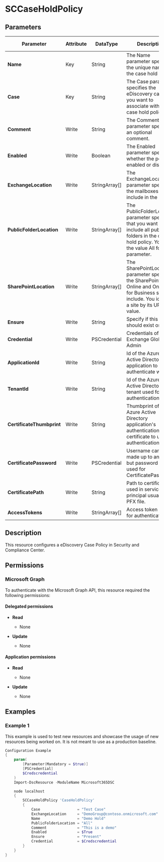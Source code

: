 ﻿# SCCaseHoldPolicy

## Parameters

| Parameter | Attribute | DataType | Description | Allowed Values |
| --- | --- | --- | --- | --- |
| **Name** | Key | String | The Name parameter specifies the unique name of the case hold policy. | |
| **Case** | Key | String | The Case parameter specifies the eDiscovery case that you want to associate with the case hold policy. | |
| **Comment** | Write | String | The Comment parameter specifies an optional comment. | |
| **Enabled** | Write | Boolean | The Enabled parameter specifies whether the policy is enabled or disabled. | |
| **ExchangeLocation** | Write | StringArray[] | The ExchangeLocation parameter specifies the mailboxes to include in the policy. | |
| **PublicFolderLocation** | Write | StringArray[] | The PublicFolderLocation parameter specifies that you want to include all public folders in the case hold policy. You use the value All for this parameter. | |
| **SharePointLocation** | Write | StringArray[] | The SharePointLocation parameter specifies the SharePoint Online and OneDrive for Business sites to include. You identify a site by its URL value. | |
| **Ensure** | Write | String | Specify if this policy should exist or not. | `Present`, `Absent` |
| **Credential** | Write | PSCredential | Credentials of the Exchange Global Admin | |
| **ApplicationId** | Write | String | Id of the Azure Active Directory application to authenticate with. | |
| **TenantId** | Write | String | Id of the Azure Active Directory tenant used for authentication. | |
| **CertificateThumbprint** | Write | String | Thumbprint of the Azure Active Directory application's authentication certificate to use for authentication. | |
| **CertificatePassword** | Write | PSCredential | Username can be made up to anything but password will be used for CertificatePassword | |
| **CertificatePath** | Write | String | Path to certificate used in service principal usually a PFX file. | |
| **AccessTokens** | Write | StringArray[] | Access token used for authentication. | |

## Description

This resource configures a eDiscovery Case Policy
in Security and Compliance Center.

## Permissions

### Microsoft Graph

To authenticate with the Microsoft Graph API, this resource required the following permissions:

#### Delegated permissions

- **Read**

    - None

- **Update**

    - None

#### Application permissions

- **Read**

    - None

- **Update**

    - None

## Examples

### Example 1

This example is used to test new resources and showcase the usage of new resources being worked on.
It is not meant to use as a production baseline.

```powershell
Configuration Example
{
    param(
        [Parameter(Mandatory = $true)]
        [PSCredential]
        $Credscredential
    )
    Import-DscResource -ModuleName Microsoft365DSC

    node localhost
    {
        SCCaseHoldPolicy 'CaseHoldPolicy'
        {
            Case                 = "Test Case"
            ExchangeLocation     = "DemoGroup@contoso.onmicrosoft.com"
            Name                 = "Demo Hold"
            PublicFolderLocation = "All"
            Comment              = "This is a demo"
            Enabled              = $True
            Ensure               = "Present"
            Credential           = $Credscredential
        }
    }
}
```

